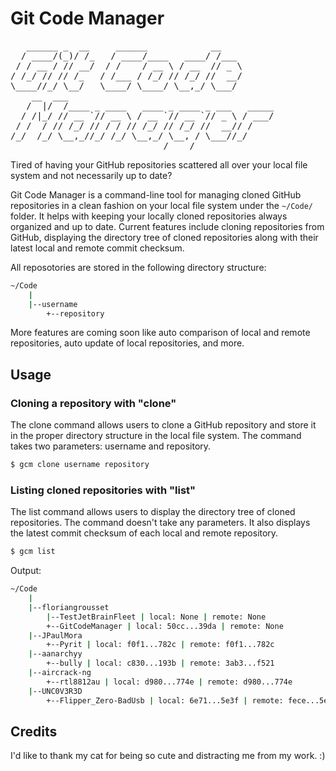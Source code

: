 # Git Code Manager

<pre>
   ______ _  __     ______            __     
  / ____/(_)/ /_   / ____/____   ____/ /___  
 / / __ / // __/  / /    / __ \ / __  // _ \ 
/ /_/ // // /_   / /___ / /_/ // /_/ //  __/ 
\____//_/ \__/   \____/ \____/ \__,_/ \___/  
    __  ___                                       
   /  |/  /____ _ ____   ____ _ ____ _ ___   _____
  / /|_/ // __ `// __ \ / __ `// __ `// _ \ / ___/
 / /  / // /_/ // / / // /_/ // /_/ //  __// /    
/_/  /_/ \__,_//_/ /_/ \__,_/ \__, / \___//_/     
                             /____/
</pre>
Tired of having your GitHub repositories scattered all over your local file system and not necessarily up to date? 

Git Code Manager is a command-line tool for managing cloned GitHub repositories in a clean fashion on your local file system under the `~/Code/` folder. It helps with keeping your locally cloned repositories always organized and up to date. Current features include cloning repositories from GitHub, displaying the directory tree of cloned repositories along with their latest local and remote commit checksum.

All reposotories are stored in the following directory structure:

```bash
~/Code
    |
    |--username
        +--repository
```

More features are coming soon like auto comparison of local and remote repositories, auto update of local repositories, and more.

## Usage

### Cloning a repository with "clone"

The clone command allows users to clone a GitHub repository and store it in the proper directory structure in the local file system. The command takes two parameters: username and repository.

```bash
$ gcm clone username repository
```

### Listing cloned repositories with "list"

The list command allows users to display the directory tree of cloned repositories. The command doesn't take any parameters. It also displays the latest commit checksum of each local and remote repository.

```bash
$ gcm list
```

Output:

```bash
~/Code
    |
    |--floriangrousset
        |--TestJetBrainFleet | local: None | remote: None
        +--GitCodeManager | local: 50cc...39da | remote: None
    |--JPaulMora
        +--Pyrit | local: f0f1...782c | remote: f0f1...782c
    |--aanarchyy
        +--bully | local: c830...193b | remote: 3ab3...f521
    |--aircrack-ng
        +--rtl8812au | local: d980...774e | remote: d980...774e
    |--UNC0V3R3D
        +--Flipper_Zero-BadUsb | local: 6e71...5e3f | remote: fece...5e68
```

## Credits

I'd like to thank my cat for being so cute and distracting me from my work. :)